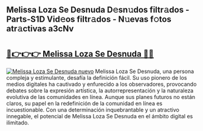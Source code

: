## Melissa Loza Se Desnuda D𝚎sn𝚞dos filtr𝚊dos - Parts-S1D Vid𝚎os filtr𝚊dos - N𝚞evas f𝚘tos atr𝚊ctivas a3cNv

# <h2><a href="http://mb5jvf.tromn.icu/?c=Melissa+Loza+Se+Desnuda">🔗👉👉👉 Melissa Loza Se Desnuda 🔗🔗</a></h2>

[![Melissa Loza Se Desnuda nuevo](https://i.imgur.com/pEAQMta.gif)](http://mb5jvf.tromn.icu/?c=Melissa+Loza+Se+Desnuda)
Melissa Loza Se Desnuda, una persona compleja y estimulante, desafía la definición fácil. Su uso pionero de los medios digitales ha cautivado y enfurecido a los observadores, provocando debates sobre la expresión artística, la autorrepresentación y la naturaleza evolutiva de las comunidades en línea. Aunque sus planes futuros no están claros, su papel en la redefinición de la comunidad en línea es incuestionable. Con una determinación inquebrantable y un atractivo innegable, el potencial de Melissa Loza Se Desnuda en el ámbito digital es ilimitado.
